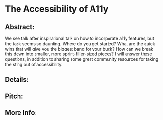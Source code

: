 # The Accessibility of A11y

## Abstract:
We see talk after inspirational talk on how to incorporate a11y features, but the task seems so daunting. Where do you get started? What are the quick wins that will give you the biggest bang for your buck? How can we break this down into smaller, more sprint-filler-sized pieces? I will answer these questions, in addition to sharing some great community resources for taking the sting out of accessibility.

## Details:

## Pitch:

## More Info:
